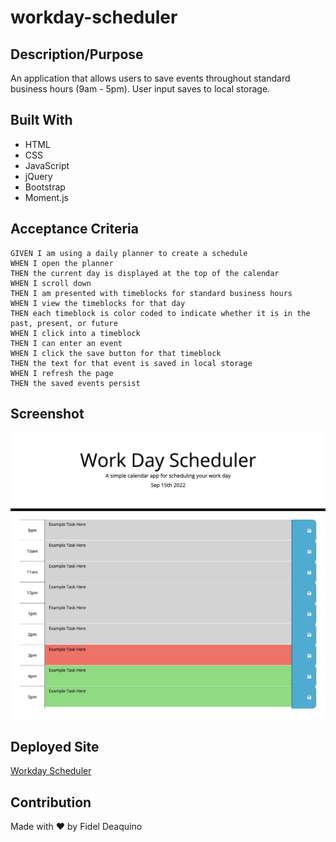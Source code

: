 # workday-scheduler

## Description/Purpose
An application that allows users to save events throughout standard business hours (9am - 5pm). User input saves to local storage.

## Built With
* HTML
* CSS
* JavaScript
* jQuery
* Bootstrap
* Moment.js

## Acceptance Criteria
```
GIVEN I am using a daily planner to create a schedule
WHEN I open the planner
THEN the current day is displayed at the top of the calendar
WHEN I scroll down
THEN I am presented with timeblocks for standard business hours
WHEN I view the timeblocks for that day
THEN each timeblock is color coded to indicate whether it is in the past, present, or future
WHEN I click into a timeblock
THEN I can enter an event
WHEN I click the save button for that timeblock
THEN the text for that event is saved in local storage
WHEN I refresh the page
THEN the saved events persist
```

## Screenshot
![Screenshot](./assets/images/Workday-Scheduler-Screenshot.png)

## Deployed Site
[Workday Scheduler](https://fdeaquino.github.io/workday-scheduler/)

## Contribution
Made with ❤️ by Fidel Deaquino
